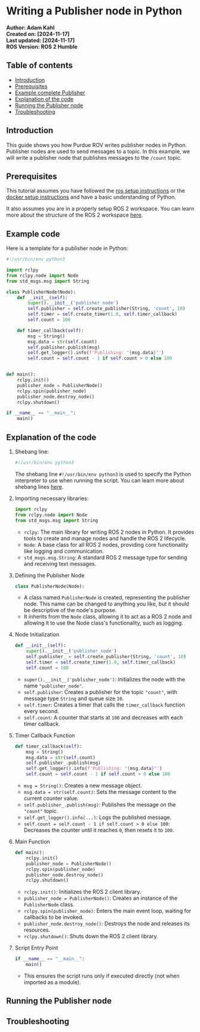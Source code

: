 # Writing a Publisher node in Python

**Author: Adam Kahl**  
**Created on: [2024-11-17]**  
**Last updated: [2024-11-17]**  
**ROS Version: ROS 2 Humble**  

## Table of contents

- [Introduction](#introduction)
- [Prerequisites](#prerequisites)
- [Example complete Publisher](#example-code)
- [Explanation of the code](#explanation-of-the-code)
- [Running the Publisher node](#running-the-publisher-node)
- [Troubleshooting](#troubleshooting)

## Introduction

This guide shows you how Purdue ROV writes publisher nodes in Python. Publisher nodes are used to send messages to a topic. In this example, we will write a publisher node that publishes messages to the `/count` topic.

## Prerequisites

This tutorial assumes you have followed the [ros setup instructions](/docs/ros_setup.md) or the [docker setup instructions](docs/docker_setup.md) and have a basic understanding of Python.

It also assumes you are in a properly setup ROS 2 workspace. You can learn more about the structure of the ROS 2 workspace [here]().

## Example code

Here is a template for a publisher node in Python:

```python
#!/usr/bin/env python3

import rclpy
from rclpy.node import Node
from std_msgs.msg import String

class PublisherNode(Node):
    def __init__(self):
        super().__init__('publisher_node')
        self.publisher = self.create_publisher(String, 'count', 10)
        self.timer = self.create_timer(1.0, self.timer_callback)
        self.count = 100

    def timer_callback(self):
        msg = String()
        msg.data = str(self.count)
        self.publisher.publish(msg)
        self.get_logger().info(f'Publishing: "{msg.data}"')
        self.count = self.count - 1 if self.count > 0 else 100


def main():
    rclpy.init()
    publisher_node = PublisherNode()
    rclpy.spin(publisher_node)
    publisher_node.destroy_node()
    rclpy.shutdown()

if __name__ == "__main__":
    main()
```

## Explanation of the code

1. Shebang line:

    ```python
    #!/usr/bin/env python3
    ```

    The shebang line `#!/usr/bin/env python3` is used to specify the Python interpreter to use when running the script. You can learn more about shebang lines [here](https://en.wikipedia.org/wiki/Shebang_(Unix)).

2. Importing necessary libraries:

    ```python
    import rclpy
    from rclpy.node import Node
    from std_msgs.msg import String
    ```

    - `rclpy`: The main library for writing ROS 2 nodes in Python. It provides tools to create and manage nodes and handle the ROS 2 lifecycle.
    - `Node`: A base class for all ROS 2 nodes, providing core functionality like logging and communication.
    - `std_msgs.msg.String`: A standard ROS 2 message type for sending and receiving text messages.

3. Defining the Publisher Node

    ```python
    class PublisherNode(Node):
    ```
    - A class named `PublisherNode` is created, representing the publisher node. This name can be changed to anything you like, but it should be descriptive of the node's purpose.
    - It inherits from the `Node` class, allowing it to act as a ROS 2 node and allowing it to use the Node class's functionality, such as logging.

4. Node Initialization

    ```python
    def __init__(self):
        super().__init__('publisher_node')
        self.publisher_ = self.create_publisher(String, 'count', 10)
        self.timer = self.create_timer(1.0, self.timer_callback)
        self.count = 100
    ```
    - `super().__init__('publisher_node')`: Initializes the node with the name `"publisher_node"`.
    - `self.publisher`: Creates a publisher for the topic `"count"`, with message type `String` and queue size `10`.
    - `self.timer`: Creates a timer that calls the `timer_callback` function every second.
    - `self.count`: A counter that starts at `100` and decreases with each timer callback.

5. Timer Callback Function
    
    ```python
    def timer_callback(self):
        msg = String()
        msg.data = str(self.count)
        self.publisher_.publish(msg)
        self.get_logger().info(f'Publishing: "{msg.data}"')
        self.count = self.count - 1 if self.count > 0 else 100
    ```
    
    - `msg = String()`: Creates a new message object.
    - `msg.data = str(self.count)`: Sets the message content to the current counter value.
    - `self.publisher_.publish(msg)`: Publishes the message on the `"count"` topic.
    - `self.get_logger().info(...)`: Logs the published message.
    - `self.count = self.count - 1 if self.count > 0 else 100`: Decreases the counter until it reaches `0`, then resets it to `100`.

6. Main Function

    ```python
    def main():
        rclpy.init()
        publisher_node = PublisherNode()
        rclpy.spin(publisher_node)
        publisher_node.destroy_node()
        rclpy.shutdown()
    ```

    - `rclpy.init()`: Initializes the ROS 2 client library.
    - `publisher_node = PublisherNode()`: Creates an instance of the `PublisherNode` class.
    - `rclpy.spin(publisher_node)`: Enters the main event loop, waiting for callbacks to be invoked.
    - `publisher_node.destroy_node()`: Destroys the node and releases its resources.
    - `rclpy.shutdown()`: Shuts down the ROS 2 client library.

7. Script Entry Point

    ```python
    if __name__ == "__main__":
        main()
    ```

    - This ensures the script runs only if executed directly (not when imported as a module).

## Running the Publisher node

## Troubleshooting

